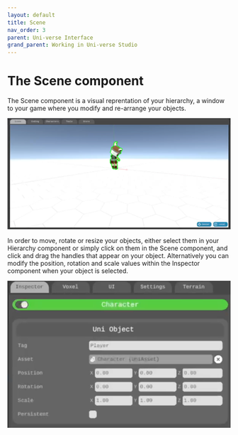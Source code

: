```yaml
---
layout: default
title: Scene
nav_order: 3
parent: Uni-verse Interface
grand_parent: Working in Uni-verse Studio
---
```

# The Scene component

The Scene component is a visual reprentation of your hierarchy, a window to your game where you modify and re-arrange your objects.

![Scene](/content/images/scene.png)

In order to move, rotate or resize your objects, either select them in your Hierarchy component or simply click on them in the Scene component, and click and drag the handles that appear on your object. Alternatively you can modify the position, rotation and scale values within the Inspector component when your object is selected.

![Transform](/content/images/transform.png)